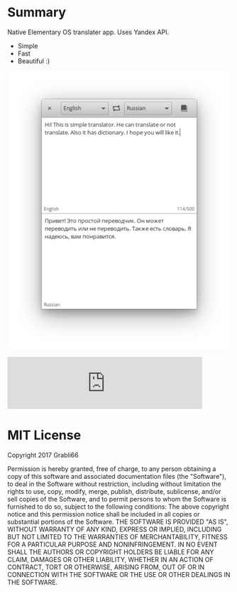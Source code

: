 # Summary
Native Elementary OS translater app. Uses Yandex API.
* Simple
* Fast
* Beautiful :)

![Screenshot](https://raw.githubusercontent.com/rapidfingers/translator/master/data/screenshots/screenshot1.png)

<iframe frameborder="0" allowtransparency="true" scrolling="no" src="https://money.yandex.ru/embed/donate.xml?account=410013012437926&quickpay=donate&payment-type-choice=on&default-sum=100&targets=For+develop&target-visibility=on&project-name=Translator&project-site=&button-text=01&successURL=" width="439" height="117"></iframe>

# MIT License
Copyright 2017 Grabli66

Permission is hereby granted, free of charge, to any person obtaining a copy of this software and associated documentation files (the "Software"), to deal in the Software without restriction, including without limitation the rights to use, copy, modify, merge, publish, distribute, sublicense, and/or sell copies of the Software, and to permit persons to whom the Software is furnished to do so, subject to the following conditions:
The above copyright notice and this permission notice shall be included in all copies or substantial portions of the Software.
THE SOFTWARE IS PROVIDED "AS IS", WITHOUT WARRANTY OF ANY KIND, EXPRESS OR IMPLIED, INCLUDING BUT NOT LIMITED TO THE WARRANTIES OF MERCHANTABILITY, FITNESS FOR A PARTICULAR PURPOSE AND NONINFRINGEMENT. IN NO EVENT SHALL THE AUTHORS OR COPYRIGHT HOLDERS BE LIABLE FOR ANY CLAIM, DAMAGES OR OTHER LIABILITY, WHETHER IN AN ACTION OF CONTRACT, TORT OR OTHERWISE, ARISING FROM, OUT OF OR IN CONNECTION WITH THE SOFTWARE OR THE USE OR OTHER DEALINGS IN THE SOFTWARE.
